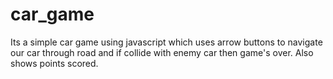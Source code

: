 # car_game

Its a simple car game using javascript which uses arrow buttons to navigate our car through road and if collide with enemy car then game's over.
Also shows points scored.
